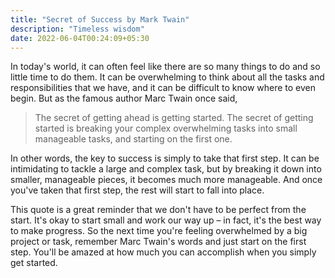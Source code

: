 ```yaml
---
title: "Secret of Success by Mark Twain"
description: "Timeless wisdom"
date: 2022-06-04T00:24:09+05:30
---
```


In today's world, it can often feel like there are so many things to do and so little time to do them. It can be overwhelming to think about all the tasks and responsibilities that we have, and it can be difficult to know where to even begin. But as the famous author Marc Twain once said,

> The secret of getting ahead is getting started. The secret of getting started is breaking your complex overwhelming tasks into small manageable tasks, and starting on the first one.

In other words, the key to success is simply to take that first step. It can be intimidating to tackle a large and complex task, but by breaking it down into smaller, manageable pieces, it becomes much more manageable. And once you've taken that first step, the rest will start to fall into place.

This quote is a great reminder that we don't have to be perfect from the start. It's okay to start small and work our way up – in fact, it's the best way to make progress. So the next time you're feeling overwhelmed by a big project or task, remember Marc Twain's words and just start on the first step. You'll be amazed at how much you can accomplish when you simply get started.
